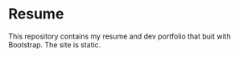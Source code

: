# Resume
This repository contains my resume and dev portfolio that buit with Bootstrap. The site is static.
